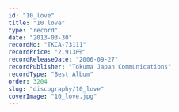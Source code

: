 ```yaml
---
id: "10_love"
title: "10 love"
type: "record"
date: "2013-03-30"
recordNo: "TKCA-73111"
recordPrice: "2,913円"
recordReleaseDate: "2006-09-27"
recordPublisher: "Tokuma Japan Communications"
recordType: "Best Album"
order: 3204
slug: "discography/10_love"
coverImage: "10_love.jpg"
---
```



